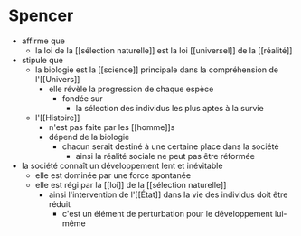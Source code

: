 # Spencer

- affirme que
  - la loi de la [[sélection naturelle]] est la loi [[universel]] de la [[réalité]]
- stipule que
  - la biologie est la [[science]] principale dans la compréhension de l'[[Univers]]
    - elle révèle la progression de chaque espèce
      - fondée sur
        - la sélection des individus les plus aptes à la survie
  - l'[[Histoire]]
    - n'est pas faite par les [[homme]]s
    - dépend de la biologie
      - chacun serait destiné à une certaine place dans la société
        - ainsi la réalité sociale ne peut pas être réformée
- la société connaît un développement lent et inévitable
  - elle est dominée par une force spontanée
  - elle est régi par la [[loi]] de la [[sélection naturelle]]
    - ainsi l'intervention de l'[[État]] dans la vie des individus doit être réduit
      - c'est un élément de perturbation pour le développement lui-même